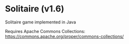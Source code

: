 # Solitaire (v1.6)

Solitaire game implemented in Java

Requires Apache Commons Collections: https://commons.apache.org/proper/commons-collections/
